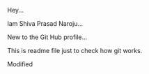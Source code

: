 Hey...

Iam Shiva Prasad Naroju...

New to the Git Hub profile...

This is readme file just to check how git works.

Modified
